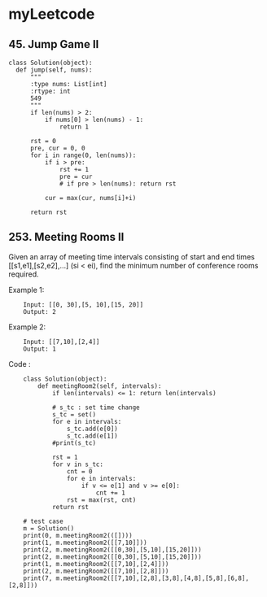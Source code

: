 # myLeetcode

## 45. Jump Game II

    class Solution(object):
      def jump(self, nums):
          """
          :type nums: List[int]
          :rtype: int
          549
          """
          if len(nums) > 2:
              if nums[0] > len(nums) - 1: 
                  return 1

          rst = 0    
          pre, cur = 0, 0
          for i in range(0, len(nums)):
              if i > pre:
                  rst += 1
                  pre = cur
                  # if pre > len(nums): return rst

              cur = max(cur, nums[i]+i)

          return rst
                

## 253. Meeting Rooms II

Given an array of meeting time intervals consisting of start and end times [[s1,e1],[s2,e2],...] (si < ei), find the minimum number of conference rooms required.

Example 1:

        Input: [[0, 30],[5, 10],[15, 20]]
        Output: 2
        
Example 2:

        Input: [[7,10],[2,4]]
        Output: 1

Code :

        class Solution(object):
            def meetingRoom2(self, intervals):
                if len(intervals) <= 1: return len(intervals)

                # s_tc : set time change 
                s_tc = set()
                for e in intervals:
                    s_tc.add(e[0])
                    s_tc.add(e[1])
                #print(s_tc)  

                rst = 1
                for v in s_tc:
                    cnt = 0
                    for e in intervals:
                        if v <= e[1] and v >= e[0]: 
                            cnt += 1
                    rst = max(rst, cnt) 
                return rst

        # test case
        m = Solution()
        print(0, m.meetingRoom2(([])))
        print(1, m.meetingRoom2([[7,10]]))
        print(2, m.meetingRoom2([[0,30],[5,10],[15,20]]))
        print(2, m.meetingRoom2([[0,30],[5,10],[15,20]]))
        print(1, m.meetingRoom2([[7,10],[2,4]]))
        print(2, m.meetingRoom2([[7,10],[2,8]]))
        print(7, m.meetingRoom2([[7,10],[2,8],[3,8],[4,8],[5,8],[6,8],[2,8]]))        
